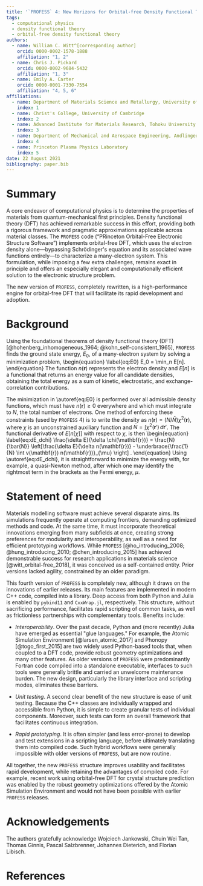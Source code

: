 ```yaml
---
title: '`PROFESS` 4: New Horizons for Orbital-free Density Functional Theory'
tags:
  - computational physics
  - density functional theory
  - orbital-free density functional theory
authors:
  - name: William C. Witt^[corresponding author]
    orcid: 0000-0002-1578-1888
    affiliation: "1, 2"
  - name: Chris J. Pickard
    orcid: 0000-0002-9684-5432
    affiliation: "1, 3"
  - name: Emily A. Carter
    orcid: 0000-0001-7330-7554
    affiliation: "4, 5, 6"
affiliations:
  - name: Department of Materials Science and Metallurgy, University of Cambridge
    index: 1
  - name: Christ's College, University of Cambridge
    index: 2
  - name: Advanced Institute for Materials Research, Tohoku University
    index: 3
  - name: Department of Mechanical and Aerospace Engineering, Andlinger Center for Energy and the Environment, and Department of Applied and Computational Mathematics, Princeton University
    index: 4
  - name: Princeton Plasma Physics Laboratory
    index: 5
date: 22 August 2021
bibliography: paper.bib
---
```


# Summary

A core endeavor of computational physics is to determine the properties of materials from quantum-mechanical first principles. Density functional theory (DFT) has achieved remarkable success in this effort, providing both a rigorous framework and pragmatic approximations applicable across material classes. The `PROFESS` code (“PRinceton Orbital-Free Electronic Structure Software”) implements orbital-free DFT, which uses the electron density alone—bypassing Schrödinger's equation and its associated wave functions entirely—to characterize a many-electron system. This formulation, while imposing a few extra challenges, remains exact in principle and offers an especially elegant and computationally efficient solution to the electronic structure problem.

The new version of `PROFESS`, completely rewritten, is a high-performance engine for orbital-free DFT that will facilitate its rapid development and adoption.

# Background

Using the foundational theorems of density functional theory (DFT) [@hohenberg_inhomogeneous_1964; @kohn_self-consistent_1965], `PROFESS` finds the ground state energy, $E_0$, of a many-electron system by solving a minimization problem,
\begin{equation} \label{eq:E0}
E_0 = \min_n E[n].
\end{equation}
The function $n(\mathbf{r})$ represents the electron density and $E[n]$ is a functional that returns an energy value for all candidate densities, obtaining the total energy as a sum of kinetic, electrostatic, and exchange-correlation contributions.

The minimization in \autoref{eq:E0} is performed over all admissible density functions, which must have $n(\mathbf{r}) \ge 0$ everywhere and which must integrate to $N$, the total number of electrons. One method of enforcing these constraints (used by `PROFESS` 4) is to write the density as $n(\mathbf{r}) = (N/\bar{N}) \chi^2(\mathbf{r})$, where $\chi$ is an unconstrained auxiliary function and $\bar{N}=\int \chi^2(\mathbf{r}') \, d\mathbf{r}'$. The functional derivative of $E[n[\chi]]$ with respect to $\chi$, is then
\begin{equation} \label{eq:dE_dchi}
\frac{\delta E}{\delta \chi(\mathbf{r})} = \frac{N}{\bar{N}} \left[\frac{\delta E}{\delta n(\mathbf{r})} - \underbrace{\frac{1}{N} \int v(\mathbf{r}) n(\mathbf{r})}_{\mu} \right] .
\end{equation}
Using \autoref{eq:dE_dchi}, it is straightforward to minimize the energy with, for example, a quasi-Newton method, after which one may identify the rightmost term in the brackets as the Fermi energy, $\mu$.

# Statement of need

Materials modelling software must achieve several disparate aims. Its simulations frequently operate at computing frontiers, demanding optimized methods and code. At the same time, it must incorporate theoretical innovations emerging from many subfields at once, creating strong preferences for modularity and interoperability, as well as a need for efficient prototyping workflows. While `PROFESS` [@ho_introducing_2008; @hung_introducing_2010;  @chen_introducing_2015] has achieved demonstrable success for research applications in materials science [@witt_orbital-free_2018], it was conceived as a self-contained entity. Prior versions lacked agility, constrained by an older paradigm.

This fourth version of `PROFESS` is completely new, although it draws on the innovations of earlier releases. Its main features are implemented in modern C++ code, compiled into a library. Deep access from both Python and Julia is enabled by `pybind11` and `CxxWrap.jl`, respectively. This structure, without sacrificing performance, facilitates rapid scripting of common tasks, as well as frictionless partnerships with complementary tools. Benefits include:

* _Interoperability_. Over the past decade, Python and (more recently) Julia have emerged as essential "glue languages." For example, the Atomic Simulation Environment [@larsen_atomic_2017] and Phonopy [@togo_first_2015] are two widely used Python-based tools that, when coupled to a DFT code, provide robust geometry optimizations and many other features. As older versions of `PROFESS` were predominantly Fortran code compiled into a standalone executable, interfaces to such tools were generally brittle and carried an unwelcome maintenance burden. The new design, particularly the library interface and scripting modes, eliminates these barriers.

* _Unit testing_. A second clear benefit of the new structure is ease of unit testing. Because the C++ classes are individually wrapped and accessible from Python, it is simple to create granular tests of individual components. Moreover, such tests can form an overall framework that facilitates continuous integration.

* _Rapid prototyping_. It is often simpler (and less error-prone) to develop and test extensions in a scripting language, before ultimately translating them into compiled code. Such hybrid workflows were generally impossible with older versions of `PROFESS`, but are now routine.

All together, the new `PROFESS` structure improves usability and facilitates rapid development, while retaining the advantages of compiled code. For example, recent work using orbital-free DFT for crystal structure prediction was enabled by the robust geometry optimizations offered by the Atomic Simulation Environment and would not have been possible with earlier `PROFESS` releases.

# Acknowledgements

The authors gratefully acknowledge Wojciech Jankowski, Chuin Wei Tan, Thomas Ginnis, Pascal Salzbrenner, Johannes Dieterich, and Florian Libisch.

# References
